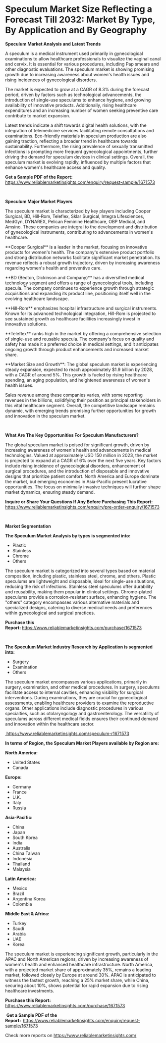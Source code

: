 <p><h1>Speculum Market Size Reflecting a Forecast Till 2032: Market By Type, By Application and By Geography</h1></p><p><strong>Speculum Market Analysis and Latest Trends</strong></p>
<p><p>A speculum is a medical instrument used primarily in gynecological examinations to allow healthcare professionals to visualize the vaginal canal and cervix. It is essential for various procedures, including Pap smears and other diagnostic evaluations. The speculum market is showing promising growth due to increasing awareness about women's health issues and rising incidences of gynecological disorders. </p><p>The market is expected to grow at a CAGR of 8.3% during the forecast period, driven by factors such as technological advancements, the introduction of single-use speculums to enhance hygiene, and growing availability of innovative products. Additionally, rising healthcare expenditures and an increasing number of women seeking preventive care contribute to market expansion. </p><p>Latest trends indicate a shift towards digital health solutions, with the integration of telemedicine services facilitating remote consultations and examinations. Eco-friendly materials in speculum production are also gaining traction, reflecting a broader trend in healthcare towards sustainability. Furthermore, the rising prevalence of sexually transmitted infections is prompting more frequent gynecological appointments, further driving the demand for speculum devices in clinical settings. Overall, the speculum market is evolving rapidly, influenced by multiple factors that enhance women's healthcare access and quality.</p></p>
<p><strong>Get a Sample PDF of the Report:&nbsp;</strong> <a href="https://www.reliablemarketinsights.com/enquiry/request-sample/1671573?utm_campaign=3277&utm_medium=2&utm_source=Github&utm_content=ia&utm_term=05032025&utm_id=speculum">https://www.reliablemarketinsights.com/enquiry/request-sample/1671573</a></p>
<p>&nbsp;</p>
<p><strong>Speculum Major Market Players</strong></p>
<p><p>The speculum market is characterized by key players including Cooper Surgical, BD, Hill-Rom, Teleflex, Sklar Surgical, Integra Lifesciences, MedGyn, DYNAREX, Pelican Feminine Healthcare, OBP Medical, and Amsino. These companies are integral to the development and distribution of gynecological instruments, contributing to advancements in women's healthcare.</p><p>**Cooper Surgical** is a leader in the market, focusing on innovative products for women's health. The company's extensive product portfolio and strong distribution networks facilitate significant market penetration. Its revenue reflects a robust growth trajectory, driven by increasing awareness regarding women's health and preventive care.</p><p>**BD (Becton, Dickinson and Company)** has a diversified medical technology segment and offers a range of gynecological tools, including specula. The company continues to experience growth through strategic acquisitions and expanding its product line, positioning itself well in the evolving healthcare landscape.</p><p>**Hill-Rom** emphasizes hospital infrastructure and surgical instruments. Known for its advanced technological integration, Hill-Rom is projected to see sustained growth as healthcare facilities increasingly invest in innovative solutions.</p><p>**Teleflex** ranks high in the market by offering a comprehensive selection of single-use and reusable specula. The company's focus on quality and safety has made it a preferred choice in medical settings, and it anticipates ongoing growth through product enhancements and increased market share.</p><p>**Market Size and Growth**: The global speculum market is experiencing steady expansion, expected to reach approximately $1.9 billion by 2028, with a CAGR of around 5%. This growth is fueled by rising healthcare spending, an aging population, and heightened awareness of women's health issues.</p><p>Sales revenue among these companies varies, with some reporting revenues in the billions, solidifying their position as principal stakeholders in this vital healthcare segment. Overall, the competitive landscape remains dynamic, with emerging trends promising further opportunities for growth and innovation in the speculum market.</p></p>
<p>&nbsp;</p>
<p><strong>What Are The Key Opportunities For Speculum Manufacturers?</strong></p>
<p><p>The global speculum market is poised for significant growth, driven by increasing awareness of women's health and advancements in medical technologies. Valued at approximately USD 150 million in 2023, the market is projected to expand at a CAGR of 6% over the next five years. Key factors include rising incidence of gynecological disorders, enhancement of surgical procedures, and the introduction of disposable and innovative designs that prioritize patient comfort. North America and Europe dominate the market, but emerging economies in Asia-Pacific present lucrative opportunities. The focus on minimally invasive techniques will further shape market dynamics, ensuring steady demand.</p></p>
<p><strong>Inquire or Share Your Questions If Any Before Purchasing This Report:</strong> <a href="https://www.reliablemarketinsights.com/enquiry/pre-order-enquiry/1671573?utm_campaign=3277&utm_medium=2&utm_source=Github&utm_content=ia&utm_term=05032025&utm_id=speculum">https://www.reliablemarketinsights.com/enquiry/pre-order-enquiry/1671573</a></p>
<p>&nbsp;</p>
<p><strong>Market Segmentation</strong></p>
<p><strong>The Speculum Market Analysis by types is segmented into:</strong></p>
<p><ul><li>Plastic</li><li>Stainless</li><li>Chrome</li><li>Others</li></ul></p>
<p><p>The speculum market is categorized into several types based on material composition, including plastic, stainless steel, chrome, and others. Plastic speculums are lightweight and disposable, ideal for single-use situations, reducing the risk of infections. Stainless steel speculums offer durability and reusability, making them popular in clinical settings. Chrome-plated speculums provide a corrosion-resistant surface, enhancing hygiene. The "others" category encompasses various alternative materials and specialized designs, catering to diverse medical needs and preferences within gynecological and surgical practices.</p></p>
<p><strong>Purchase this Report:&nbsp;</strong><a href="https://www.reliablemarketinsights.com/purchase/1671573?utm_campaign=3277&utm_medium=2&utm_source=Github&utm_content=ia&utm_term=05032025&utm_id=speculum">https://www.reliablemarketinsights.com/purchase/1671573</a></p>
<p>&nbsp;</p>
<p><strong>The Speculum Market Industry Research by Application is segmented into:</strong></p>
<p><ul><li>Surgery</li><li>Examination</li><li>Others</li></ul></p>
<p><p>The speculum market encompasses various applications, primarily in surgery, examination, and other medical procedures. In surgery, speculums facilitate access to internal cavities, enhancing visibility for surgical interventions. During examinations, they are crucial for gynecological assessments, enabling healthcare providers to examine the reproductive organs. Other applications include diagnostic procedures in various specialties, such as otolaryngology and gastroenterology. The versatility of speculums across different medical fields ensures their continued demand and innovation within the healthcare sector.</p></p>
<p><a href="https://www.reliablemarketinsights.com/speculum-r1671573?utm_campaign=3277&utm_medium=2&utm_source=Github&utm_content=ia&utm_term=05032025&utm_id=speculum">&nbsp;https://www.reliablemarketinsights.com/speculum-r1671573</a></p>
<p><strong>In terms of Region, the Speculum Market Players available by Region are:</strong></p>
<p>
    <p> <strong> North America: </strong>
        <ul>
            <li>United States</li>
            <li>Canada</li>
        </ul>
        </p> 
    <p> <strong> Europe: </strong>
        <ul>
            <li>Germany</li>
            <li>France</li>
            <li>U.K.</li>
            <li>Italy</li>
            <li>Russia</li>
        </ul>
        </p> 
    <p> <strong> Asia-Pacific: </strong>
        <ul>
            <li>China</li>
            <li>Japan</li>
            <li>South Korea</li>
            <li>India</li>
            <li>Australia</li>
            <li>China Taiwan</li>
            <li>Indonesia</li>
            <li>Thailand</li>
            <li>Malaysia</li>
        </ul>
        </p> 
    <p> <strong> Latin America: </strong>
        <ul>
            <li>Mexico</li>
            <li>Brazil</li>
            <li>Argentina Korea</li>
            <li>Colombia</li>
        </ul>
        </p> 
    <p> <strong> Middle East & Africa: </strong>
        <ul>
            <li>Turkey</li>
            <li>Saudi</li>
            <li>Arabia</li>
            <li>UAE</li>
            <li>Korea</li>
        </ul>
    </p>
    </p>
<p><p>The speculum market is experiencing significant growth, particularly in the APAC and North American regions, driven by increasing awareness of women's health and enhanced healthcare infrastructure. North America, with a projected market share of approximately 35%, remains a leading market, followed closely by Europe at around 30%. APAC is anticipated to witness the fastest growth, reaching a 25% market share, while China, securing about 10%, shows potential for rapid expansion due to rising healthcare investments.</p></p>
<p><strong>Purchase this Report: </strong><a href="https://www.reliablemarketinsights.com/purchase/1671573?utm_campaign=3277&utm_medium=2&utm_source=Github&utm_content=ia&utm_term=05032025&utm_id=speculum">https://www.reliablemarketinsights.com/purchase/1671573</a></p>
<p>&nbsp;<strong>Get a Sample PDF of the Report:&nbsp;&nbsp;</strong><a href="https://www.reliablemarketinsights.com/enquiry/request-sample/1671573?utm_campaign=3277&utm_medium=2&utm_source=Github&utm_content=ia&utm_term=05032025&utm_id=speculum">https://www.reliablemarketinsights.com/enquiry/request-sample/1671573</a></p>
<p><strong></strong></p>
<p>Check more reports on <a href="https://www.reliablemarketinsights.com/?utm_campaign=3277&utm_medium=2&utm_source=Github&utm_content=ia&utm_term=05032025&utm_id=speculum">https://www.reliablemarketinsights.com/</a></p>